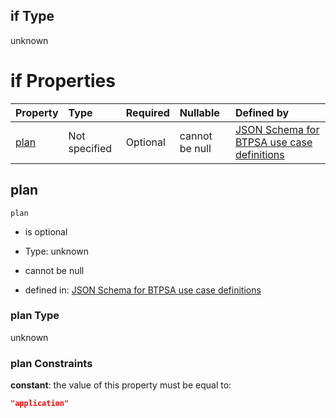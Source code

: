 ## if Type

unknown

# if Properties

| Property      | Type          | Required | Nullable       | Defined by                                                                                                                                                                                                                                    |
| :------------ | :------------ | :------- | :------------- | :-------------------------------------------------------------------------------------------------------------------------------------------------------------------------------------------------------------------------------------------- |
| [plan](#plan) | Not specified | Optional | cannot be null | [JSON Schema for BTPSA use case definitions](btpsa-usecase-properties-services-items-allof-1-then-allof-103-then-allof-0-if-properties-plan.md "undefined#/properties/services/items/allOf/1/then/allOf/103/then/allOf/0/if/properties/plan") |

## plan



`plan`

*   is optional

*   Type: unknown

*   cannot be null

*   defined in: [JSON Schema for BTPSA use case definitions](btpsa-usecase-properties-services-items-allof-1-then-allof-103-then-allof-0-if-properties-plan.md "undefined#/properties/services/items/allOf/1/then/allOf/103/then/allOf/0/if/properties/plan")

### plan Type

unknown

### plan Constraints

**constant**: the value of this property must be equal to:

```json
"application"
```
